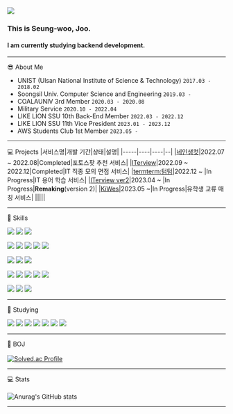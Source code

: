 
<div>
  <img src="https://capsule-render.vercel.app/api?type=waving&color=auto&height=300&section=header&text=Seung%2Dwoo%20Joo%27%s%20Github&fontSize=60&animation=fadeIn&fontAlignY=38&desc=Thank%20you%20for%20visiting!&descAlignY=54&descAlign=70">    
  
  ### This is Seung-woo, Joo.     
  #### I am currently studying backend development.
  <hr>

  😎 About Me
  - UNIST (Ulsan National Institute of Science & Technology) `2017.03 - 2018.02`
  - Soongsil Univ. Computer Science and Engineering `2019.03 - `
  - COALAUNIV 3rd Member `2020.03 - 2020.08`
  - Military Service `2020.10 - 2022.04`
  - LIKE LION SSU 10th Back-End Member `2022.03 - 2022.12`
  - LIKE LION SSU 11th Vice President `2023.01 - 2023.12`
  - AWS Students Club 1st Member `2023.05 - `

  <hr>

  💻 Projects
  |서비스명|개발 기간|상태|설명|
  |-----|----|----|--|
  |<a href="https://github.com/Gabozago-SSU">네인생컷</a>|2022.07 ~ 2022.08|Completed|포토스팟 추천 서비스|
  |<a href="https://github.com/ITerview-SSU">ITerview</a>|2022.09 ~ 2022.12|Completed|IT 직종 모의 면접 서비스|
  |<a href="https://github.com/MZ-OFFISSU">termterm:텀텀</a>|2022.12 ~ |In Progress|IT 용어 학습 서비스|
  |<a href="https://github.com/BLACKPINK-SLJY">ITerview ver2</a>|2023.04 ~ |In Progress|**Remaking**(version 2)|
  |<a href="https://github.com/Ki-We">KiWes</a>|2023.05 ~|In Progress|유학생 교류 매칭 서비스|
  |||||

  <hr>

  :muscle: Skills
  <br>
  
  <p></p>
  <img src="https://img.shields.io/badge/Java-007396?style=flat-square&logo=java&logoColor=white" />
  <img src="https://img.shields.io/badge/SpringBoot-6DB33F?style=flat-square&logo=SpringBoot&logoColor=white" />
  <img src="https://img.shields.io/badge/Thymeleaf-005F0F?style=flat-square&logo=thymeleaf&logoColor=white" />
  
  <p></p>
  <img src="https://img.shields.io/badge/JavaScript-F7DF1E?style=flat-square&logo=JavaScript&logoColor=white" />
  <img src="https://img.shields.io/badge/Node.js-339933?style=flat-square&logo=Node.js&logoColor=white" />
  <img src="https://img.shields.io/badge/express-000000?style=flat-square&logo=express&logoColor=white"/>
  <img src="https://img.shields.io/badge/sequelize-52B0E7?style=flat-square&logo=sequelize&logoColor=white"/>
  <img src="https://img.shields.io/badge/nunjucks-1C4913?style=flat-square&logo=nunjucks&logoColor=white"/>
  
  <p></p>
  <img src="https://img.shields.io/badge/python-3776AB?style=flat-square&logo=python&logoColor=white" />
  <img src="https://img.shields.io/badge/Django-092E20?style=flat-square&logo=Django&logoColor=white" />
  <img src="https://img.shields.io/badge/PyQt6-41CD52?style=flat-square&logo=Qt&logoColor=white" />
  
  <p></p>
  <img src="https://img.shields.io/badge/Swagger-85EA2D?style=flat-square&logo=Swagger&logoColor=white" /> 
  <img src="https://img.shields.io/badge/GithubActions-2088FF?style=flat-square&logo=GithubActions&logoColor=white" />
  <img src="https://img.shields.io/badge/AmazonEC2-FF9900?style=flat-square&logo=AmazonEC2&logoColor=white" /> 
  <img src="https://img.shields.io/badge/AmazonS3-569A31?style=flat-square&logo=AmazonS3&logoColor=white" /> 
  <img src="https://img.shields.io/badge/AmazonRDS-527FFF?style=flat-square&logo=AmazonRDS&logoColor=white" />

  
  <p></p>
  <img src="https://img.shields.io/badge/Slack-4A154B?style=flat-square&logo=Slack&logoColor=white" /> 
  <img src="https://img.shields.io/badge/Notion-000000?style=flat-square&logo=Notion&logoColor=white" /> 
  <img src="https://img.shields.io/badge/Github-181717?style=flat-square&logo=Github&logoColor=white" /> 
  
  <p></p>
  
  <hr>
  
  📖 Studying
  <br>
  <p></p>
  <img src="https://img.shields.io/badge/AmazonECS-FF9900?style=flat-square&logo=AmazonECS&logoColor=white" />
  <img src="https://img.shields.io/badge/AmazonDynamoDB-4053D6?style=flat-square&logo=AmazonDynamoDB&logoColor=white" />
  <img src="https://img.shields.io/badge/Docker-2496ED?style=flat-square&logo=Docker&logoColor=white" />
  <img src="https://img.shields.io/badge/kubernetes-326CE5?style=flat-square&logo=kubernetes&logoColor=white" />
  <img src="https://img.shields.io/badge/elasticsearch-005571?style=flat-square&logo=elasticsearch&logoColor=white" />
  <img src="https://img.shields.io/badge/prometheus-E6522C?style=flat-square&logo=prometheus&logoColor=white" />
  <img src="https://img.shields.io/badge/grafana-F46800?style=flat-square&logo=grafana&logoColor=white" />
  
  <hr>

  :seedling: BOJ
  <br><br>
  [![Solved.ac Profile](http://mazassumnida.wtf/api/v2/generate_badge?boj=1avn)](https://solved.ac/1avn/)

  <hr>
  
  💻 Stats
  <br><br>
  ![Anurag's GitHub stats](https://github-readme-stats.vercel.app/api?username=thisisjoos&show_icons=true&theme=dark)

  <hr>
  
</div>

